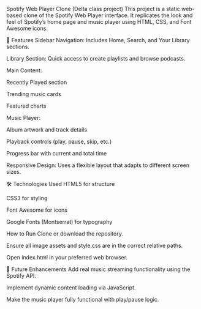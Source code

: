 Spotify Web Player Clone (Delta class project)
This project is a static web-based clone of the Spotify Web Player interface. It replicates the look and feel of Spotify’s home page and music player using HTML, CSS, and Font Awesome icons.

📌 Features
Sidebar Navigation: Includes Home, Search, and Your Library sections.

Library Section: Quick access to create playlists and browse podcasts.

Main Content:

Recently Played section

Trending music cards

Featured charts

Music Player:

Album artwork and track details

Playback controls (play, pause, skip, etc.)

Progress bar with current and total time

Responsive Design: Uses a flexible layout that adapts to different screen sizes.

🛠️ Technologies Used
HTML5 for structure

CSS3 for styling

Font Awesome for icons

Google Fonts (Montserrat) for typography

How to Run
Clone or download the repository.

Ensure all image assets and style.css are in the correct relative paths.

Open index.html in your preferred web browser.

🎯 Future Enhancements
Add real music streaming functionality using the Spotify API.

Implement dynamic content loading via JavaScript.

Make the music player fully functional with play/pause logic.
